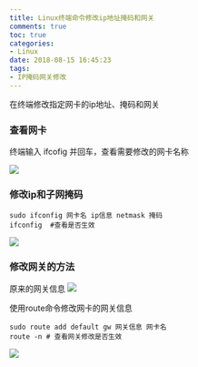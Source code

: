 ```yaml
---
title: Linux终端命令修改ip地址掩码和网关
comments: true
toc: true
categories:
- Linux
date: 2018-08-15 16:45:23
tags:
- IP掩码网关修改
---
```

在终端修改指定网卡的ip地址、掩码和网关<!--more-->
### 查看网卡
终端输入 ifcofig 并回车，查看需要修改的网卡名称

![](https://pic3.zhimg.com/80/v2-c5f733c334f371ed7eb56f1d2d971728_hd.jpg)

### 修改ip和子网掩码
```
sudo ifconfig 网卡名 ip信息 netmask 掩码
ifconfig  #查看是否生效
```

![](https://pic2.zhimg.com/80/v2-c4226f2ee33033bd4cb9e81c70778c26_hd.jpg)


### 修改网关的方法
原来的网关信息
![](https://pic1.zhimg.com/80/v2-a49d6130299ffb6d671291861e5cd12a_hd.jpg)

使用route命令修改网卡的网关信息
```
sudo route add default gw 网关信息 网卡名
route -n # 查看网关修改是否生效
```
![](https://pic3.zhimg.com/80/v2-f3903eb8dad876abd3f472a5d3489b87_hd.jpg)
